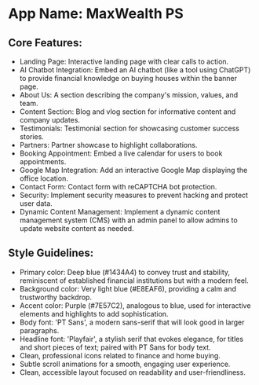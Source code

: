 # **App Name**: MaxWealth PS

## Core Features:

- Landing Page: Interactive landing page with clear calls to action.
- AI Chatbot Integration: Embed an AI chatbot (like a tool using ChatGPT) to provide financial knowledge on buying houses within the banner page.
- About Us: A section describing the company's mission, values, and team.
- Content Section: Blog and vlog section for informative content and company updates.
- Testimonials: Testimonial section for showcasing customer success stories.
- Partners: Partner showcase to highlight collaborations.
- Booking Appointment: Embed a live calendar for users to book appointments.
- Google Map Integration: Add an interactive Google Map displaying the office location.
- Contact Form: Contact form with reCAPTCHA bot protection.
- Security: Implement security measures to prevent hacking and protect user data.
- Dynamic Content Management: Implement a dynamic content management system (CMS) with an admin panel to allow admins to update website content as needed.

## Style Guidelines:

- Primary color: Deep blue (#1434A4) to convey trust and stability, reminiscent of established financial institutions but with a modern feel.
- Background color: Very light blue (#E8EAF6), providing a calm and trustworthy backdrop.
- Accent color: Purple (#7E57C2), analogous to blue, used for interactive elements and highlights to add sophistication.
- Body font: 'PT Sans', a modern sans-serif that will look good in larger paragraphs.
- Headline font: 'Playfair', a stylish serif that evokes elegance, for titles and short pieces of text; paired with PT Sans for body text.
- Clean, professional icons related to finance and home buying.
- Subtle scroll animations for a smooth, engaging user experience.
- Clean, accessible layout focused on readability and user-friendliness.